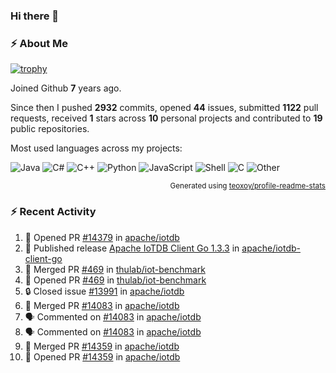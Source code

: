 ### Hi there 👋

### :zap: About Me

[![trophy](https://github-profile-trophy.vercel.app/?username=HTHou&theme=onedark)](https://github.com/ryo-ma/github-profile-trophy)
   
Joined Github **7** years ago.

Since then I pushed **2932** commits, opened **44** issues, submitted **1122** pull requests, received **1** stars across **10** personal projects and contributed to **19** public repositories.

Most used languages across my projects:

![Java](https://img.shields.io/static/v1?style=flat-square&label=%E2%A0%80&color=555&labelColor=%23b07219&message=Java%EF%B8%B189.6%25)
![C#](https://img.shields.io/static/v1?style=flat-square&label=%E2%A0%80&color=555&labelColor=%23178600&message=C%23%EF%B8%B13.9%25)
![C++](https://img.shields.io/static/v1?style=flat-square&label=%E2%A0%80&color=555&labelColor=%23f34b7d&message=C%2B%2B%EF%B8%B12.7%25)
![Python](https://img.shields.io/static/v1?style=flat-square&label=%E2%A0%80&color=555&labelColor=%233572A5&message=Python%EF%B8%B10.7%25)
![JavaScript](https://img.shields.io/static/v1?style=flat-square&label=%E2%A0%80&color=555&labelColor=%23f1e05a&message=JavaScript%EF%B8%B10.5%25)
![Shell](https://img.shields.io/static/v1?style=flat-square&label=%E2%A0%80&color=555&labelColor=%2389e051&message=Shell%EF%B8%B10.4%25)
![C](https://img.shields.io/static/v1?style=flat-square&label=%E2%A0%80&color=555&labelColor=%23555555&message=C%EF%B8%B10.4%25)
![Other](https://img.shields.io/static/v1?style=flat-square&label=%E2%A0%80&color=555&labelColor=%23ededed&message=Other%EF%B8%B11.4%25)

<p align="right"><sub>Generated using <a href="https://github.com/marketplace/actions/profile-readme-stats">teoxoy/profile-readme-stats</a></sub></p>


<!--![](https://github.com/HTHou/HTHou/blob/output/github-contribution-grid-snake.svg)-->

<!--![Haonan Hou's github stats](https://github-readme-stats.vercel.app/api?username=HTHou&count_private=true&show_icons=true&theme=onedark)-->

<!--![Haonan Hou's wakatime stats](https://github-readme-stats.vercel.app/api/wakatime?username=HTHou&layout=compact&theme=onedark)-->

<!--![Top Langs](https://github-readme-stats.vercel.app/api/top-langs/?username=HTHou&theme=onedark&layout=compact)-->

### :zap: Recent Activity
<!--START_SECTION:activity-->
1. 💪 Opened PR [#14379](https://github.com/apache/iotdb/pull/14379) in [apache/iotdb](https://github.com/apache/iotdb)
2. 🚀 Published release [Apache IoTDB Client Go 1.3.3](https://github.com/apache/iotdb-client-go/releases/tag/v1.3.3) in [apache/iotdb-client-go](https://github.com/apache/iotdb-client-go)
3. 🎉 Merged PR [#469](https://github.com/thulab/iot-benchmark/pull/469) in [thulab/iot-benchmark](https://github.com/thulab/iot-benchmark)
4. 💪 Opened PR [#469](https://github.com/thulab/iot-benchmark/pull/469) in [thulab/iot-benchmark](https://github.com/thulab/iot-benchmark)
5. 🔒 Closed issue [#13991](https://github.com/apache/iotdb/issues/13991) in [apache/iotdb](https://github.com/apache/iotdb)
6. 🎉 Merged PR [#14083](https://github.com/apache/iotdb/pull/14083) in [apache/iotdb](https://github.com/apache/iotdb)
7. 🗣 Commented on [#14083](https://github.com/apache/iotdb/pull/14083#issuecomment-2527998643) in [apache/iotdb](https://github.com/apache/iotdb)
8. 🗣 Commented on [#14083](https://github.com/apache/iotdb/pull/14083#issuecomment-2527461595) in [apache/iotdb](https://github.com/apache/iotdb)
9. 🎉 Merged PR [#14359](https://github.com/apache/iotdb/pull/14359) in [apache/iotdb](https://github.com/apache/iotdb)
10. 💪 Opened PR [#14359](https://github.com/apache/iotdb/pull/14359) in [apache/iotdb](https://github.com/apache/iotdb)
<!--END_SECTION:activity-->

<!--
**HTHou/HTHou** is a ✨ _special_ ✨ repository because its `README.md` (this file) appears on your GitHub profile.

Here are some ideas to get you started:

- 🔭 I’m currently working on ...
- 🌱 I’m currently learning ...
- 👯 I’m looking to collaborate on ...
- 🤔 I’m looking for help with ...
- 💬 Ask me about ...
- 📫 How to reach me: ...
- 😄 Pronouns: ...
- ⚡ Fun fact: ...
-->
